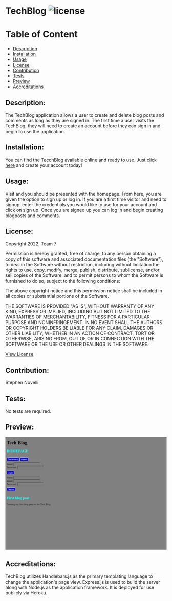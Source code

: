 # TechBlog ![license](https://img.shields.io/badge/license-MIT-blue)
  
  # Table of Content
  - [Description](#Description)
  - [Installation](#Installation)
  - [Usage](#Usage)
  - [License](#License)
  - [Contribution](#Contribution)
  - [Tests](#Tests)
  - [Preview](#Preview)
  - [Accreditations](#Accreditations)

   
## Description:
The TechBlog application allows a user to create and delete blog posts and comments as long as they are signed in. The first time a user visits the TechBlog, they will need to create an account before they can sign in and begin to use the application.  
    
## Installation:
You can find the TecchBlog available online and ready to use. Just click [here](https://stark-river-56287.herokuapp.com/) and create your account today!
    
## Usage:
Visit  and you should be presented with the homepage. From here, you are given the option to sign up or log in. If you are a first time visitor and need to signup, enter the credentials you would like to use for your account and click on sign up. Once you are signed up you can log in and begin creating blogposts and comments.

## License:
Copyright 2022, Team 7

Permission is hereby granted, free of charge, to any person obtaining a copy of this software and associated documentation files (the "Software"), to deal in the Software without restriction, including without limitation the rights to use, copy, modify, merge, publish, distribute, sublicense, and/or sell copies of the Software, and to permit persons to whom the Software is furnished to do so, subject to the following conditions:

The above copyright notice and this permission notice shall be included in all copies or substantial portions of the Software.

THE SOFTWARE IS PROVIDED "AS IS", WITHOUT WARRANTY OF ANY KIND, EXPRESS OR IMPLIED, INCLUDING BUT NOT LIMITED TO THE WARRANTIES OF MERCHANTABILITY, FITNESS FOR A PARTICULAR PURPOSE AND NONINFRINGEMENT. IN NO EVENT SHALL THE AUTHORS OR COPYRIGHT HOLDERS BE LIABLE FOR ANY CLAIM, DAMAGES OR OTHER LIABILITY, WHETHER IN AN ACTION OF CONTRACT, TORT OR OTHERWISE, ARISING FROM, OUT OF OR IN CONNECTION WITH THE SOFTWARE OR THE USE OR OTHER DEALINGS IN THE SOFTWARE.

[View License](https://www.mit.edu/~amini/LICENSE.md) 
    
## Contribution:
Stephen Novelli
    
## Tests:
No tests are required.
    
## Preview:
![Preview](./public/images/screenshot.jpg)

## Accreditations:
  TechBlog utilizes Handlebars.js as the primary templating language to change the application's page view. Express.js is used to build the server along with Node.js as the application framework. It is deployed for use publicly via Heroku.
